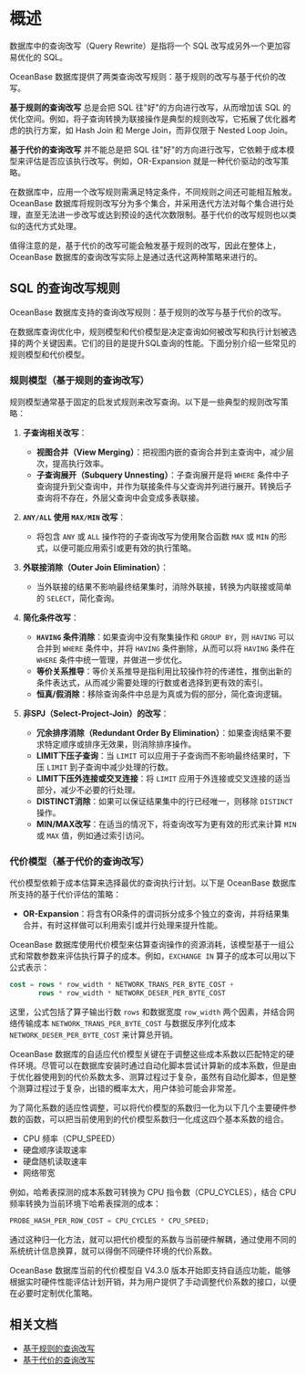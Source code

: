 # 概述

数据库中的查询改写（Query Rewrite）是指将一个 SQL 改写成另外一个更加容易优化的 SQL。

OceanBase 数据库提供了两类查询改写规则：基于规则的改写与基于代价的改写。

**基于规则的查询改写** 总是会把 SQL 往"好"的方向进行改写，从而增加该 SQL 的优化空间。例如，将子查询转换为联接操作是典型的规则改写，它拓展了优化器考虑的执行方案，如 Hash Join 和 Merge Join，而非仅限于 Nested Loop Join。

**基于代价的查询改写** 并不能总是把 SQL 往"好"的方向进行改写，它依赖于成本模型来评估是否应该执行改写。例如，OR-Expansion 就是一种代价驱动的改写策略。

在数据库中，应用一个改写规则需满足特定条件，不同规则之间还可能相互触发。OceanBase 数据库将规则改写分为多个集合，并采用迭代方法对每个集合进行处理，直至无法进一步改写或达到预设的迭代次数限制。基于代价的改写规则也以类似的迭代方式处理。

值得注意的是，基于代价的改写可能会触发基于规则的改写，因此在整体上，OceanBase 数据库的查询改写实际上是通过迭代这两种策略来进行的。

## SQL 的查询改写规则

OceanBase 数据库支持的查询改写规则：基于规则的改写与基于代价的改写。

在数据库查询优化中，规则模型和代价模型是决定查询如何被改写和执行计划被选择的两个关键因素。它们的目的是提升SQL查询的性能。下面分别介绍一些常见的规则模型和代价模型。

### 规则模型（基于规则的查询改写）

规则模型通常基于固定的启发式规则来改写查询。以下是一些典型的规则改写策略：

1. **子查询相关改写**：

   - **视图合并（View Merging）**：把视图内嵌的查询合并到主查询中，减少层次，提高执行效率。
   - **子查询展开（Subquery Unnesting）**：子查询展开是将 `WHERE` 条件中子查询提升到父查询中，并作为联接条件与父查询并列进行展开。转换后子查询将不存在，外层父查询中会变成多表联接。

2. **`ANY/ALL` 使用 `MAX/MIN` 改写**：

   - 将包含 `ANY` 或 `ALL` 操作符的子查询改写为使用聚合函数 `MAX` 或 `MIN` 的形式，以便可能应用索引或更有效的执行策略。

3. **外联接消除（Outer Join Elimination）**：

   - 当外联接的结果不影响最终结果集时，消除外联接，转换为内联接或简单的 `SELECT`，简化查询。

4. **简化条件改写**：

   - **`HAVING` 条件消除**：如果查询中没有聚集操作和 `GROUP BY`，则 `HAVING` 可以合并到 `WHERE` 条件中，并将 `HAVING` 条件删除，从而可以将 `HAVING` 条件在 `WHERE` 条件中统一管理，并做进一步优化。
   - **等价关系推导**：等价关系推导是指利用比较操作符的传递性，推倒出新的条件表达式，从而减少需要处理的行数或者选择到更有效的索引。
   - **恒真/假消除**：移除查询条件中总是为真或为假的部分，简化查询逻辑。

5. **非SPJ（Select-Project-Join）的改写**：

   - **冗余排序消除（Redundant Order By Elimination）**：如果查询结果不要求特定顺序或排序无效果，则消除排序操作。
   - **LIMIT下压子查询**：当 `LIMIT` 可以应用于子查询而不影响最终结果时，下压 `LIMIT` 到子查询中减少处理的行数。
   - **LIMIT下压外连接或交叉连接**：将 `LIMIT` 应用于外连接或交叉连接的适当部分，减少不必要的行处理。
   - **DISTINCT消除**：如果可以保证结果集中的行已经唯一，则移除 `DISTINCT` 操作。
   - **MIN/MAX改写**：在适当的情况下，将查询改写为更有效的形式来计算 `MIN` 或 `MAX` 值，例如通过索引访问。

### 代价模型（基于代价的查询改写）

代价模型依赖于成本估算来选择最优的查询执行计划。以下是 OceanBase 数据库所支持的基于代价评估的策略：

- **OR-Expansion**：将含有OR条件的谓词拆分成多个独立的查询，并将结果集合并，有时这样做可以利用索引或并行处理来提升性能。

OceanBase 数据库使用代价模型来估算查询操作的资源消耗，该模型基于一组公式和常数参数来评估执行算子的成本。例如，`EXCHANGE IN` 算子的成本可以用以下公式表示：

```sql
cost = rows * row_width * NETWORK_TRANS_PER_BYTE_COST +
       rows * row_width * NETWORK_DESER_PER_BYTE_COST
```

这里，公式包括了算子输出行数 `rows` 和数据宽度 `row_width` 两个因素，并结合网络传输成本 `NETWORK_TRANS_PER_BYTE_COST` 与数据反序列化成本 `NETWORK_DESER_PER_BYTE_COST` 来计算总开销。

OceanBase 数据库的自适应代价模型关键在于调整这些成本系数以匹配特定的硬件环境。尽管可以在数据库安装时通过自动化脚本尝试计算新的成本系数，但是由于优化器使用到的代价系数太多、测算过程过于复杂，虽然有自动化脚本，但是整个测算过程过于复杂，出错的概率太大，用户体验可能会非常差。

为了简化系数的适应性调整，可以将代价模型的系数归一化为以下几个主要硬件参数的函数，可以把当前使用到的代价模型系数归一化成这四个基本系数的组合。

- CPU 频率（CPU_SPEED）
- 硬盘顺序读取速率
- 硬盘随机读取速率
- 网络带宽

例如，哈希表探测的成本系数可转换为 CPU 指令数（CPU_CYCLES），结合 CPU 频率转换为当前环境下哈希表探测的成本：

```sql
PROBE_HASH_PER_ROW_COST = CPU_CYCLES * CPU_SPEED;
```

通过这种归一化方法，就可以把代价模型的系数与当前硬件解耦，通过使用不同的系统统计信息换算，就可以得倒不同硬件环境的代价系数。

OceanBase 数据库当前的代价模型自 V4.3.0 版本开始即支持自适应功能，能够根据实时硬件性能评估计划开销，并为用户提供了手动调整代价系数的接口，以便在必要时定制优化策略。

## 相关文档

- [基于规则的查询改写](200.rule-based-query-rewriting.md)
- [基于代价的查询改写](300.cost-based-query-rewriting.md)

